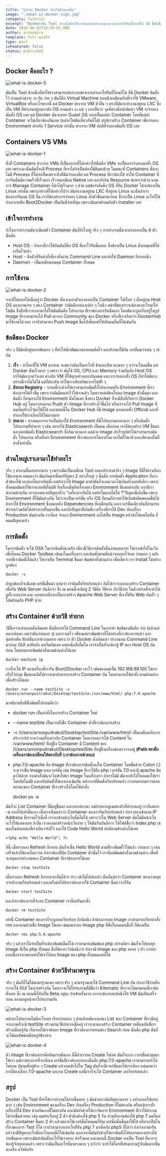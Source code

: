 ```yaml
---
title: "รู้จักกับ Docker ที่ทำให้ชีวิตง่ายขึ้น"
image: "./what-is-docker-sign.jpg"
category: Tutorial
excerpt: "Dockerเป็น Tool ตัวหนึ่งที่ทำให้เราสามารถห่อระบบของเราแล้วเอาไปรันที่ไหนก็ได้ ที่มี Docker ติดตั้งไว้ อ่านแล้วน่าจะ งง กัน ง่าย ๆ มัน"
date: 2016-06-02T18:59:01.000
author: arnondora
template: full-width
type: post
isFeatured: false
status: published
---
```


## Docker คืออะไร ?
![what-is-docker-5](./what-is-docker-5.png)

มันเป็น Tool ตัวหนึ่งที่ทำให้เราสามารถห่อระบบของเราแล้วเอาไปรันที่ไหนก็ได้ ที่มี Docker ติดตั้งไว้ อ่านแล้วน่าจะ งง กัน ง่าย ๆ มันก็คือ Virtual Machine แบบนึงเหมือนกับที่เราใช้ VMware, VirtualBox หรืออะไรพวกนี้ แต่ Docker ต่างจาก VM ตัวอื่น ๆ ตรงที่มันจะทำงานอยู่บน LXC ซึ่งเป็น VM ที่ทำงานอยู่บนระดับ OS อ่านแล้ว งง แน่ ๆ
เอาเป็นว่า จุดที่ต่างคือปกติแล้ว VM จะจำลองมันทั้ง OS เลย แต่ Docker มันจะแยก Guest OS ออกเป็นแต่ล่ะ Container โดยที่แต่ล่ะ Container จะไม่เกี่ยวข้องกันเลย (แต่จะให้มันเกี่ยวกันก็ได้) สรุปเราสร้าง Container เพื่อจำลอง Environment สำหรับ 1 Service เท่านั้น ต่างจาก VM ปกติที่จำลองมันทั้ง OS เลย

## Containers VS VMs
![what-is-docker-1](./what-is-docker-1.png)

สิ่งที่ Containers ต่างจาก VMs ก็เป็นอยากที่ได้กล่าวไปนั่นคือ VMs จะเป็นการจำลองมาทั้ง OS เลย เพราะฉะนั้นมันก็จะมี Process ที่เราไม่จำเป็นต้องใช้ติดมาด้วย ในขณะที่ Containers นั้นจะไม่มี Process ที่ไม่จำเป็นเพราะสิ่งที่มันจำลองคือ แค่ Process ที่เราต้องใช้ ทำให้ Container ที่เรารันนั้นมีความเร็วที่เร็วมาก เร็วจนเหมือน Native เลย และยังกิน Resource น้อยกว่าด้วย แถมการ Manage Container ก็ทำได้เร็วมาก ๆ ด้วย
แต่ข้อจำกัดคือ OS ที่รัน Docker ได้จะต้องเป็น Linux เท่านั้น เพราะอย่างที่ได้กล่าวไปว่า มันทำงานอยู่บน LXC ที่อยู่บน Linux ฉะนั้นถ้าเราต้องการรันบน OS อื่น เราก็ต้องทำการจำลอง Linux สักตัวขึ้นมาซะก่อน ซึ่งจะเป็น Linux อะไรก็ได้ ถ้าเอาง่ายคือ Boot2Docker เป็นอันที่ง่ายที่สุด เพราะมันมาพร้อมกับตัว Installer เลย

## เข้าใจการทำงาน
ถ้าในการทำงานมันจะมีแต่ตัว Container มันก็ยังไงอยู่ จริง ๆ การทำงานนั้นจะแบ่งออกเป็น 4 ตัวนั่นคือ

* Host OS - ถ้าเอาที่เราใช้กันมันก็คือ OS ที่เอาไว้รันนี่แหละ ซึ่งต้องเป็น Linux ดั่งเหตุผลที่ได้เกริ่นไว้แล้ว
* Host - คือตัวที่รับคำสั่งที่เราสั่งผ่าน Command Line และส่งให้ Daemon อีกรอบนึง
* Daemon - เป็นเหมือนคนคุม Container ทั้งหมด

## การใช้งาน
![what-is-docker-2](./what-is-docker-2.png)

จากที่ได้บอกไปเมื่อครู่ว่า Docker นั้นจะแบ่งตัวเองออกเป็น Container ไปเรื่อย ๆ ตั้งอยู่บน Host OS มองภาพง่าย ๆ ของ Container ว่ามันคือกล่องเปล่า ๆ ใบนึง หน้าที่ของเราจะต้องหาอะไรมาใส่ให้มัน ซึ่งสิ่งที่เราจะเอามาใส่ให้มันนั่นคือ โปรแกรม ที่เราต้องการรันนั่นเอง โดยมันจะถูกเก็บอยู่ในรูป Image ที่เราสามารถไป Pull มาจาก Community ของ Docker หรือที่เราเรียกว่า DockerHub มาใช้งานได้ และ เรายังสามารถ Push Image ขึ้นไปเพื่อแชร์ให้กับคนอื่นก็ได้เช่นกัน

## ข้อดีของ Docker
จริง ๆ ก็มีข้อดีอยู่หลายข้อมาก ๆ ที่ทำให้นักพัฒนาหลายคนติดใจ และย้ายมาใช้กัน เอาที่ผมว่าเด่น ๆ ล่ะกัน

1. **เร็ว** - ถ้าใครที่ใช้ VM มาก่อน จะพบว่ามันเป็นอะไรที่ ช้าและเสียเวลามาก ๆ กว่าจะโหลดขึ้น แต่ Docker นั่นเร็วมาก ๆ เพราะว่า มันใช้ OS, CPU และ Memory ร่วมกันกับ Host OS ทำให้มันเบาหวิวเลย ต่างกับ VM ที่ใช้ทุกอย่างแยกกันหมด และการจำลองทั้ง OS ก็ทำให้มีบางอย่างที่เราไม่ได้ใช้ แต่ก็ต้องรัน ทำให้เราเสียทรัพยากรไปฟรี ๆ
2. **มีระบบ Registry** - ระบบนี้จะช่วยให้เราสามารถติดตั้งโปรแกรมหรือ Environment ที่เราต้องการได้เร็วขึ้น เพราะว่ามันมีคนทำไว้ให้เราแล้ว โดยเราแค่เพียงโหลด Image ตัวนั้นมา และติดตั้ง ก็สามารถใช้ Environment นั้นได้เลย ซึ่งทาง Docker ก็จะมีสิ่งที่เรียกว่า Docker Hub อยู่ โดยเราสามารถ Push ตัว Image ที่เราสร้างไว้ขึ้นไป หรือเราจะไป Pull Image ที่คนอื่นสร้างไว้มาใช้ก็ได้ และตอนนี้ใน Docker Hub ก็มี Image มากมายทั้ง Official และที่ทำเองให้เราเลือกใช้ได้มากมาย
3. **สะดวก -** บางคนอาจจะจำเป็นต้องใช้ Environment ที่มีโปรแกรมเยอะมาก ๆ หรือติดตั้งโปรแกรมที่ทำยาก ๆ เช่น อยากได้ Elasticsearch เป็นคน เมื่อก่อน เราก็ต้องสร้าง VM ขึ้นมาและค่อยติดตั้ง Elasticsearch ซึ่งกินเวลามาก แต่ด้วย Image สำเร็จรูปทำให้เราสามารถติดตั้ง โปรแกรม หรือตั้งค่า Environment ที่เราต้องการได้ภายในเวลาไม่กี่วินาที และเพียงแค่ไม่กี่คำสั่งเท่านั้น

## ส่วนใหญ่เราเอามาใช้ทำอะไร
จริง ๆ คำถามนี้ตอบยากมาก ๆ เพราะมันเป็นเหมือน Tool อเนกประสงค์จริง ๆ Image ก็มีให้เราเลือกใช้มากมาย ผมมองว่า มันเกิดมาเพื่อแก้ปัญหา 2 อย่างใหญ่ ๆ นั่นคือ การติดตั้ง Application ที่บางตัวต้องใช้เวลามากในการติดตั้ง แต่ถ้าเราใช้ Image มาทำมันก็จะลดเวลาได้เกินครึ่งเลยทีเดียว เพราะทั้งหมดมันทำให้เราแบบอัตโนมัติ
อีกเรื่องนั่นคือเรื่องของ Environment ที่แตกต่างกัน บางทีเราทำงานด้วยกัน อาจจะเคยเจอปัญหาที่ว่า "เครื่องเรารันได้ แต่ทำไมนายไม่ได้ ?"ปัญหานี้เกิดขึ้น เพราะ Environment ที่ใช้มันต่างกัน ไม่ว่าจะเป็นเวอร์ชั่น หรือ OS ก็ตามก็อาจทำให้เกิดข้อผิดพลาดขึ้นได้ ถ้าเราใช้ Environment ซึ่งหมายถึง Dependencies ที่เหมือนกัน และเวอร์ชั่นเดียวกันก็สามารถทำงานร่วมกันได้อย่างราบรื่นมากขึ้น และอีกปัญหาที่เกิดคือ เครื่องที่เราใช้ Dev กับเครื่อง Production มันต่างกัน เราก็แค่ จำลอง Environment ลงไปเป็น Image แล้วส่งให้คนในทีม ก็หมดปัญหาแล้ว

## การติดตั้ง
ในการติดตั้ง จะใช้ OSX ในการติดตั้งนะครับ เดี๋ยวนี้วิธีการติดตั้งนั้นง่ายแสนง่าย ให้เราเข้าไปในเว็บ เพื่อโหลด Docker Toolbox เข้ามาในเครื่องเรา และติดตั้งตามที่หน้าจอบอกไว้เลย ง่ายมาก ๆ หลังจากที่เราติดตั้งได้แล้ว ให้เราเปิด Terminal ขึ้นมา พิมพ์คำสั่งด้านล่าง เพื่อเช็คว่า เรา Install ได้อย่างถูกต้อง

    docker -v

ถ้าถูกต้องก็จะมีเลขเวอร์ชั่นขึ้นมา แปลว่า เราติดตั้งเรียบร้อยแล้ว ถัดไปเราจะมาลองสร้าง Container เพื่อรัน Web Server กันดีกว่า ซึ่ง ณ ตอนนี้จะมีอยู่ 2 วิธีคือ วิธียาก กับวิธีง่าย ในตัวอย่างที่จะทำให้ดูทั้ง แบบง่าย และ แบบยากคือจะเป็นการสร้าง Apache Web Server ที่เราใช้รัน Web กันทั่ว ๆ ไปพร้อมกับ PHP ด้วย

## สร้าง Container ด้วยวิธี ท่ายาก
วิธีนี้เราจะทำแบบดั่งเดิมเลย นั่นคือการใช้ Command Line ในการทำ ข้อดีของมันคือ ง่าย (แล้วแต่คนจะคิดนะ ผมว่ามันง่ายมาก ๆ) และรวดเร็ว เพียงแค่เราพิมพ์เราก็ได้อย่างที่เราต้องการแล้ว และสุดท้ายคือ ฟังก์ชั่นการทำงานครบ เพราะว่า ตัว Docker ดั่งเดิมแล้ว ทำงานบน Command Line มาก่อน GUI มาทีหลัง มาเริ่มกันเลย
แต่เหนือสิ่งอื่นใด เราจำเป็นที่จะต้องรู้ IP ของ Host OS กันก่อน โดยสามารถพิมพ์คำสั่งตามด้านล่างได้เลย

    docker-machine ip

เราก็จะได้ IP ของเครื่องที่เรารัน Boot2Docker เอาไว้ เช่นของผมเป็น 192.168.99.100 ให้เราเก็บไว้ก่อน ขั้นตอนถัดไปเราจะมาทำการการสร้าง Container กัน โดยสามารถใช้คำสั่ง ตามด้านล่างเพื่อสร้างได้เลย

    docker run --name testSite -v /Users/arnonpuitrakul/Desktop/testSite:/var/www/html/ php:7.0-apache

มาอธิบายสิ่งที่พึ่งพิมพ์ไปก่อนดีกว่า

* docker run เป็นคำสั่งในการสร้าง Container ใหม่
* --name testSite เป็นการตั้งชื่อ Container ตัวที่เราต้องการสร้าง
* -v /Users/arnonpuitrakul/Desktop/testSite:/var/www/html/ เป็นเหมือนกับการสร้างวาร์ป ระหว่างเครื่องเรากับ Container โดยเราบอกว่าให้ Content ใน /var/www/html/ ที่อยู่ฝั่ง Container มี Content ของ /Users/arnonpuitrakul/Desktop/testSite ที่อยู่ฝั่งเครื่องของเราวางอยู่ **(Path ตรงฝั่งเครื่องเราต้องเปลี่ยนให้ตรงกับที่ ๆ เราต้องการด้วยนะ)**
* php:7.0-apache คือ Image ที่เราต้องการติดตั้งลงใน Container โดยขั้นด้วย Colon (:) ระหว่างชื่อ Image และเวอร์ชั่น เช่น Image ที่เราใช้คือ php เวอร์ชั่น 7.0 และมี apache ติดมาให้ด้วย
จากคำสั่งมันจะวิ่งเข้าไปหา Image ในเครื่องเรา ถ้าเราไม่มี มันจะเข้าไปโหลดมาให้เราโดยอัตโนมัติ และครับติดตั้งให้เอาเองเช่นกัน หลังจากที่ติดตั้งเรียบร้อยแล้ว เราสามารถตรวจสอบสถานะของ Container ที่เราสร้างได้โดยใช้คำสั่ง

    docker ps -a

มันก็จะ List Container ที่มีอยู่ขึ้นมา และบอกสถานะ แต่ถ้าอยากดูเฉพาะตัวที่ทำงานอยู่ เราก็แค่เอา -a ออกไปเท่านั้นเอง เมื่อเราเห็นแล้วว่า Container ของเรารันเรียบร้อยแล้ว ถ้าเราลองเข้าตาม IP Address ที่เราจดไว้เมื่อกี้ เราจะเข้าหน้าเว็บนั้นไม่ได้ เพราะว่าใน Web Server มันไม่มีหน้าเว็บอะไรให้แสดงเลย ถ้างั้น เราลองมาสร้างหน้าเว็บง่าย ๆ ให้มันรันกันดีกว่า ให้ไฟล์ชื่อว่า Index.php เซพลงในตำแหน่งที่เราเปิดวาร์ปไว้ และใช้ Code Hello World ปกติตามข้างล่างได้เลย

    <?php echo "Hello World"; ?>

ทีนี้ เมื่อเราลอง Refresh อีกรอบ มันก็จะขึ้น Hello World ตามที่เราพิมพ์ไว้ได้แล้ว ง่ายมาก ๆ เล่นเสร็จแล้วก็ต้องเก็บกวาด ถ้าเราต้องที่ปิด Container ตัวนั้นไว้ เราก็แค่พิมพ์คำสั่งตามด้านล่าง เพื่อที่จะหยุดการทำงานของ Container ที่เราต้องการได้เลย

    docker stop testSite

เมื่อเราลอง Refresh อีกรอบจะเห็นได้ว่า อ้าว เข้าไม่ได้ซะแล้ว นั่นก็แปลว่า Container ของเราหยุดการทำงานเรียบร้อยแล้ว และครั้งต่อไปถ้าเราต้องการใช้ Container นี้ต่อ เราก็รัน

    docker start testSite

และถ้าเราต้องการที่จะลบ Container เราก็แค่รันคำสั่ง

    docker rm testSite

เท่านี้ Container ของเราก็จะถูกลบเรียบร้อย อีกนิดนึง ถ้าต้องการลบ Image เราสามารถเรียกคำสั่ง rmi และตามด้วยชื่อ Image ได้เลย เช่นผมจะลบ Image php ที่พึ่งโหลดมาเมื่อกี้ ก็ต้องเป็น

    docker rmi php:5.6-apache

จริง ๆ แล้วเราไม่จำเป็นที่จะต้องพิมพ์เต็มก็ได้ เราสามารถพิมพ์แค่ php อย่างเดียว มันก็จะไปลบทุก Image ที่เป็น php ทั้งหมด ซึ่งก็ต้องระวังนิดนึงว่า ถ้าเรามี Image ของ php หลาย ๆ ตัว การทำแบบนี้อาจจะพลาดทำให้เราไปลบ Image ของ php ทั้งหมดเลยก็ได้

## สร้าง Container ด้วยวิธีท่ามาตรฐาน
จริง ๆ มันก็ก็ไม่ได้มาตรฐานเลย เพราะจริง ๆ มาตรฐานเขาใช้ Command Line กัน ถ้าเอาวิธีง่ายคือ เราจะใช้ GUI ในการสร้างกัน โดยเราจะใช้โปรแกรมที่มีชื่อว่า Kitematic ที่เราจะได้มาตอนที่เราติดตั้งเลย ซึ่ง ณ ตอนนี้ก็ยังเป็น Beta อยู่นะ ถ้าเข้าครั้งแรก อาจจะต้องรอแปบนึงให้ VM มันเปิดเสร็จก่อน ลองมาดูหน้าตาโปรแกรมกัน

![what-is-docker-3](./what-is-docker-3.png)

หน้าตาโปรแกรมไม่มีอะไรเลย เรียบง่ายมาก ๆ ด้านซ้ายมันจะแสดง List ของ Container ที่เรามีอยู่ จากภาพก็จะมี testSite สร้างผ่านวิธีท่ายากเมื่อครู่ เราจะมาลองสร้าง Container เหมือนอันที่เราสร้างเมื่อครู่กัน เริ่มจากให้เราค้นหา Image ที่เราต้องการผ่านช่อง Search ก่อน นั่นคือ php มันก็จะได้ผลลัพธ์เหมือนรูปข้างล่าง

![what-is-docker-4](./what-is-docker-4.png)

ตัว Image ที่เราต้องการคืออันแรกนั่นเอง นี่นี้ถ้าเรากด Create ไปเลย มันก็จะเอา เวอร์ชั่นล่าสุดมาให้เรา แต่เราต้องการที่จะเลือกเวอร์ชั่นที่เราต้องการเองนั่นคือ php:7.0-apache เราสามารถทำได้โดยกด ปุ่มจุดที่อยู่ข้าง ๆ Create แล้วกดเข้าไปใน Tag มันก็จะมีเวอร์ชั่นมาให้เราเลือก แน่นอนว่า เราก็ต้องเลือก 7.0-apache และกด Create แค่นี้เราก็จะได้ Container มาเรียบร้อยแล้ว

## สรุป
Docker เป็น Tool ที่ทำให้เราทำงานได้ง่ายขึ้นมาก ๆ มันช่วยเราตัดปัญหาหลาย ๆ อย่างออกไปเยอะมาก ๆ เช่น Environment ของเครื่อง Dev กับเครื่อง Production ที่ไม่ตรงกัน หรือแม้กระทั่ง เครื่องที่ใช้ Dev ด้วยกันเองที่ไม่ตรงกัน และมันยังช่วยให้เราจัดการ Environment ที่เราใช้ทำงานได้ง่ายขึ้นด้วยนะ เช่น ผมทำเว็บอยู่ 2 ตัว ตัวนึงต้องใช้ php 5 รัน ส่วนอีกงานต้องใช้ php 7 ผมก็แค่สร้าง Container ขึ้นมา 2 ตัว แล้วพอจะใช้เวอร์ชั่นไหนผมก็รันเวอร์ชั่นนั้นขึ้นมาใช้ได้ หรือจะเป็นในเรื่องของการ Test ก็ได้ เราถ้าสามารถเอาเว็บที่รัน php 7 มาเช็คกับ php5 ก็ได้ว่า ถ้าเราเอามารันแล้วจะมีปัญหาอะไรมั้ยอะไรแบบนี้ก็ได้เช่นกัน นอกจากนี้มันยังช่วยให้เราติดตั้งโปรแกรมบางอย่างได้ง่ายขึ้นมาก เพราะมันทำติดตั้งอะไรให้เราครบ สำเร็จเลย และตอนนี้ Docker คงเป็น Tool ที่ควรจะต้องรู้จักทุกคนแล้ว เพราะว่ามันเป็นอะไรที่มาแรงมาก ๆ หวังว่า จะทำให้ใครที่เข้ามาอ่านรู้จักมันมากขึ้นนะครับ สวัสดีครับ
